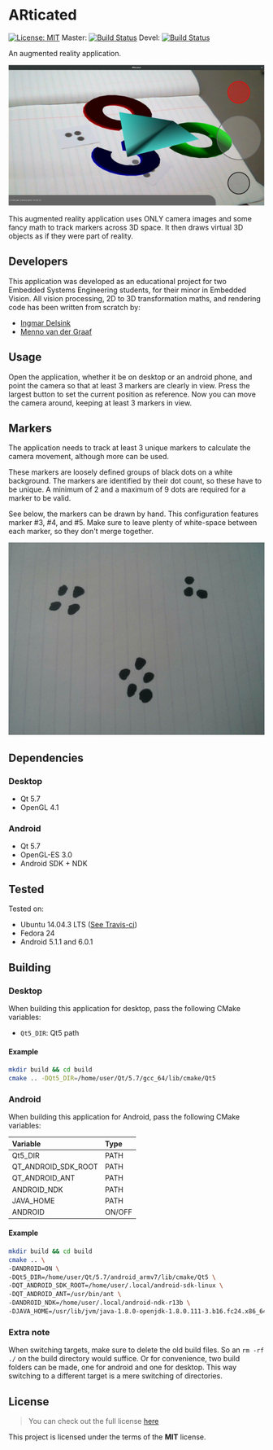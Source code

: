 # ARticated
[![License: MIT](https://img.shields.io/badge/License-MIT-yellow.svg)](./LICENSE)
Master: [![Build Status](https://travis-ci.org/derpicated/articated.svg?branch=master)](https://travis-ci.org/derpicated/articated)
Devel: [![Build Status](https://travis-ci.org/derpicated/articated.svg?branch=devel)](https://travis-ci.org/derpicated/articated)

An augmented reality application.

![ARticated](./images/application/articated_application.jpg)

This augmented reality application uses ONLY camera images and some fancy math to track markers
across 3D space. It then draws virtual 3D objects as if they were part of reality.

## Developers

This application was developed as an educational project for two
Embedded Systems Engineering students, for their minor in Embedded Vision.
All vision processing, 2D to 3D transformation maths,
and rendering code has been written from scratch by:

-   [Ingmar Delsink](https://github.com/idelsink)
-   [Menno van der Graaf](https://github.com/Mercotui)

## Usage

Open the application, whether it be on desktop or an android phone,
and point the camera so that at least 3 markers are clearly in view.
Press the largest button to set the current position as reference.
Now you can move the camera around, keeping at least 3 markers in view.

## Markers

The application needs to track at least 3 unique markers to calculate the camera movement, although more can be used.

These markers are loosely defined groups of black dots on a white background.
The markers are identified by their dot count, so these have to be unique.
A minimum of 2 and a maximum of 9 dots are required for a marker to be valid.

See below, the markers can be drawn by hand. This configuration features marker #3, #4, and #5. Make sure to leave plenty of white-space between each marker, so they don't merge together.

![Markers](./images/drawn_markers.jpg)

## Dependencies

### Desktop

-   Qt 5.7
-   OpenGL 4.1

### Android

-   Qt 5.7
-   OpenGL-ES 3.0
-   Android SDK + NDK

## Tested

Tested on:

-   Ubuntu 14.04.3 LTS ([See Travis-ci](https://travis-ci.org/derpicated/articated))
-   Fedora 24
-   Android 5.1.1 and 6.0.1

## Building

### Desktop

When building this application for desktop, pass the following CMake variables:

-   `Qt5_DIR`: Qt5 path

#### Example


```sh
mkdir build && cd build
cmake .. -DQt5_DIR=/home/user/Qt/5.7/gcc_64/lib/cmake/Qt5
```

### Android

When building this application for Android, pass the following CMake variables:

| Variable            | Type   |
|:--------------------|:-------|
| Qt5_DIR             | PATH   |
| QT_ANDROID_SDK_ROOT | PATH   |
| QT_ANDROID_ANT      | PATH   |
| ANDROID_NDK         | PATH   |
| JAVA_HOME           | PATH   |
| ANDROID             | ON/OFF |

#### Example

```sh
mkdir build && cd build
cmake .. \
-DANDROID=ON \
-DQt5_DIR=/home/user/Qt/5.7/android_armv7/lib/cmake/Qt5 \
-DQT_ANDROID_SDK_ROOT=/home/user/.local/android-sdk-linux \
-DQT_ANDROID_ANT=/usr/bin/ant \
-DANDROID_NDK=/home/user/.local/android-ndk-r13b \
-DJAVA_HOME=/usr/lib/jvm/java-1.8.0-openjdk-1.8.0.111-3.b16.fc24.x86_64
```

### Extra note

When switching targets, make sure to delete the old build files. So an
`rm -rf ./` on the build directory would suffice. Or for convenience, two build
folders can be made, one for android and one for desktop. This way switching to
a different target is a mere switching of directories.

## License

> You can check out the full license [here](./LICENSE)

This project is licensed under the terms of the **MIT** license.
